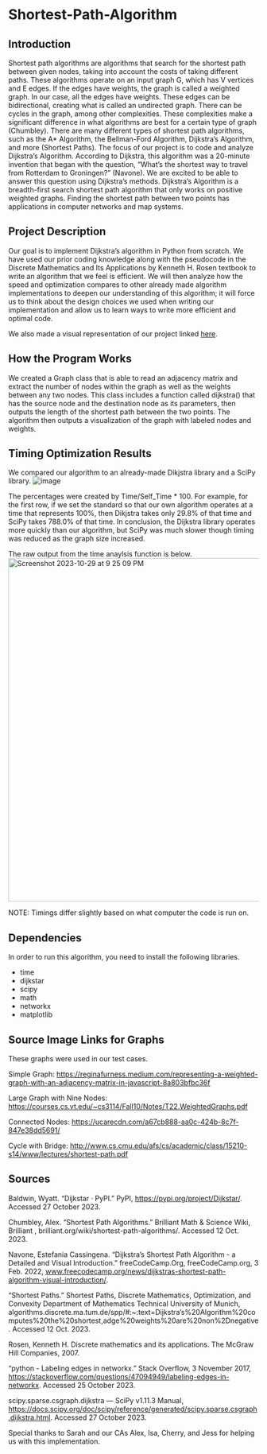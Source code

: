 # Shortest-Path-Algorithm

## Introduction
Shortest path algorithms are algorithms that search for the shortest path between given nodes, taking into account the costs of taking different paths. These algorithms operate on an input graph G, which has V vertices and E edges. If the edges have weights, the graph is called a weighted graph. In our case, all the edges have weights. These edges can be bidirectional, creating what is called an undirected graph. There can be cycles in the graph, among other complexities. These complexities make a significant difference in what algorithms are best for a certain type of graph (Chumbley). There are many different types of shortest path algorithms, such as the A* Algorithm, the Bellman-Ford Algorithm, Dijkstra’s Algorithm, and more (Shortest Paths). The focus of our project is to code and analyze Dijkstra’s Algorithm. According to Dijkstra, this algorithm was a 20-minute invention that began with the question, “What’s the shortest way to travel from Rotterdam to Groningen?” (Navone). We are excited to be able to answer this question using Dijkstra’s methods. Dijkstra’s Algorithm is a breadth-first search shortest path algorithm that only works on positive weighted graphs. Finding the shortest path between two points has applications in computer networks and map systems.

## Project Description
Our goal is to implement Dijkstra’s algorithm in Python from scratch. We have used our prior coding knowledge along with the pseudocode in the Discrete Mathematics and Its Applications by Kenneth H. Rosen textbook to write an algorithm that we feel is efficient. We will then analyze how the speed and optimization compares to other already made algorithm implementations to deepen our understanding of this algorithm; it will force us to think about the design choices we used when writing our implementation and allow us to learn ways to write more efficient and optimal code.

We also made a visual representation of our project linked [here](https://www.canva.com/design/DAFx1Y7cJs0/_S5V7FahvZE7nDPIxJW7Yg/view?utm_content=DAFx1Y7cJs0&utm_campaign=designshare&utm_medium=link&utm_source=editor).

## How the Program Works
We created a Graph class that is able to read an adjacency matrix and extract the number of nodes within the graph as well as the weights between any two nodes. This class includes a function called dijkstra() that has the source node and the destination node as its parameters, then outputs the length of the shortest path between the two points. The algorithm then outputs a visualization of the graph with labeled nodes and weights.

## Timing Optimization Results
We compared our algorithm to an already-made Dikjstra library and a SciPy library.
![image](https://github.com/prishabhatia20/Shortest-Path-Algorithm/assets/67985548/e5aa6350-63f8-4f4f-be73-20ae719dc37a)

The percentages were created by Time/Self_Time * 100. For example, for the first row, if we set the standard so that our own algorithm operates at a time that represents 100%, then Dikjstra takes only 29.8% of that time and SciPy takes 788.0% of that time. In conclusion, the Dijkstra library operates more quickly than our algorithm, but SciPy was much slower though timing was reduced as the graph size increased.

The raw output from the time anaylsis function is below.
<img width="691" alt="Screenshot 2023-10-29 at 9 25 09 PM" src="https://github.com/prishabhatia20/Shortest-Path-Algorithm/assets/98286457/869c9e6b-84a9-4980-adf5-0f095db8e049">


NOTE: Timings differ slightly based on what computer the code is run on.

## Dependencies
In order to run this algorithm, you need to install the following libraries.
- time
- dijkstar 
- scipy
- math
- networkx
- matplotlib

## Source Image Links for Graphs
These graphs were used in our test cases.

Simple Graph: https://reginafurness.medium.com/representing-a-weighted-graph-with-an-adjacency-matrix-in-javascript-8a803bfbc36f

Large Graph with Nine Nodes: https://courses.cs.vt.edu/~cs3114/Fall10/Notes/T22.WeightedGraphs.pdf

Connected Nodes: https://ucarecdn.com/a67cb888-aa0c-424b-8c7f-847e38dd5691/

Cycle with Bridge: http://www.cs.cmu.edu/afs/cs/academic/class/15210-s14/www/lectures/shortest-path.pdf

## Sources
Baldwin, Wyatt. “Dijkstar · PyPI.” PyPI, https://pypi.org/project/Dijkstar/. Accessed 27 October 2023.

Chumbley, Alex. “Shortest Path Algorithms.” Brilliant Math & Science Wiki, Brilliant , brilliant.org/wiki/shortest-path-algorithms/. Accessed 12 Oct. 2023.

Navone, Estefania Cassingena. “Dijkstra’s Shortest Path Algorithm - a Detailed and Visual Introduction.” freeCodeCamp.Org, freeCodeCamp.org, 3 Feb. 2022, www.freecodecamp.org/news/dijkstras-shortest-path-algorithm-visual-introduction/.

“Shortest Paths.” Shortest Paths, Discrete Mathematics, Optimization, and Convexity Department of Mathematics Technical University of Munich, algorithms.discrete.ma.tum.de/spp/#:~:text=Dijkstra’s%20Algorithm%20computes%20the%20shortest,adge%20weights%20are%20non%2Dnegative. Accessed 12 Oct. 2023. 

Rosen, Kenneth H. Discrete mathematics and its applications. The McGraw Hill Companies, 2007.

“python - Labeling edges in networkx.” Stack Overflow, 3 November 2017, https://stackoverflow.com/questions/47094949/labeling-edges-in-networkx. Accessed 25 October 2023.

scipy.sparse.csgraph.dijkstra — SciPy v1.11.3 Manual, https://docs.scipy.org/doc/scipy/reference/generated/scipy.sparse.csgraph.dijkstra.html. Accessed 27 October 2023.

Special thanks to Sarah and our CAs Alex, Isa, Cherry, and Jess for helping us with this implementation. 

